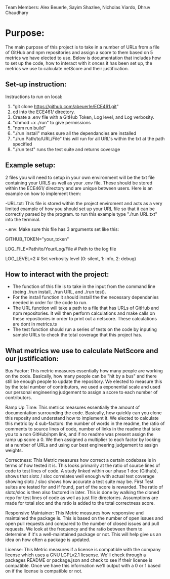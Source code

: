 Team Members: Alex Beuerle, Sayim Shazlee, Nicholas Viardo, Dhruv Chaudhary





# Purpose:
The main purpose of this project is to take in a number of URLs from a file of GitHub and npm repositories and assign 
a score to them based on 5 metrics we have elected to use. Below is documentation that includes how to set up the code,
how to interact with it onces it has been set up, the metrics we use to calculate netScore and their justification. 





## Set-up instruction:
Instructions to run on local:
1) "git clone https://github.com/abeuerle/ECE461.git"
2) cd into the ECE461/ directory.
3) Create a .env file with a GitHub Token, Log level, and Log verbosity.
2) "chmod +x ./run" to give permissions
3) "npm run build"                                 
5) "./run install" makes sure all the dependancies are installed
6) "./run Path/to/URL/File" this will run for all URL's within the txt at the path specified
7) "./run test" runs the test suite and returns coverage

## Example setup:
2 files you will need to setup in your own environment will be the txt file containing your URLS as well as your .env file. These 
should be stored within the ECE461/ directory and are unique between users. Here is an example on how to implement them:

-URL.txt: This file is stored within the project enviroment and acts as a very limited example of how you should
  set up your URL file so that it can be correctly parsed by the program. to run this example type "./run URL.txt" into
  the terminal.

-.env: Make sure this file has 3 arguments set like this:

  GITHUB_TOKEN="your_token"

  LOG_FILE=Path/to/Your/Log/File  # Path to the log file

  LOG_LEVEL=2     # Set verbosity level (0: silent, 1: info, 2: debug)


## How to interact with the project:
  - The function of this file is to take in the input from the command line (being ./run install, ./run URL, and ./run test).
  - For the install function it should install the the necessary dependanies needed in order for the code to run.
  - The URL function will take a path to a file that has URLs of GitHub and npm repositories. It will then perform calculations
  and make calls on these repostiories in order to print out a netscore. These calculations are dont in metrics.ts
  - The test function should run a series of tests on the code by inputing sample URLs to check the total coverage that this 
  project has.





## What metrics we use to calculate NetScore and our justification:
  Bus Factor: This metric measures essentially how many people are working on the code. Basically, how many people
  can be "hit by a bus" and there still be enough people to update the repository. We elected to measure this by the total
  number of contributors, we used a exponential scale and used our personal engineering judgement to assign a score to
  each number of contributors. 

  Ramp Up Time: This metrics measures essentially the amount of documentation surrounding the code. Basically, how
  quickly can you clone this reposity and understand how to implement it. We elected to calculate this metric by 4 sub-factors:
  the number of words in the readme, the ratio of comments to source lines of code, number of links in the readme that take you
  to a non GitHub/npm link, and if no readme was present assign the ramp up score a 0. We then assigned a multiplier to each factor
  by looking at a number of URLs and using our best engineering judgement to assign weights. 

  Correctness: This Metric measures how correct a certain codebase is in terms of how tested it is. This looks primarily at the ratio
  of source lines of code to test lines of code. A study linked within our phase 1 doc (Github), shows that slotc / sloc correlates well
  enough with actual test coverage showing slotc / sloc shows how accurate a test suite may be. First Test suites are tested for and if
  found, part of the score is rewarded. The ratio of slotc/sloc is then also factored in later. This is done by walking the cloned repo for
  test lines of code as well as just file directories. Assumptions are made for total sloc and the ratio is added to the total correctness score.

  Responsive Maintainer: This Metric measures how responsive and maintained the package is. This is based on the number of open issues and open 
  pull requests and compared to the number of closed issues and pull requests. We look at the frequency and the ratio between them to determine if it's
  a well-maintained package or not. This will help give us an idea on how often a package is updated. 

  License: This Metric measures if a license is compatible with the company license which uses a GNU LGPLv2.1 licsense. We'll check
  through a packages README or package.json and check to see if their license is compatible. Once we have this information we'll output with a 
  0 or 1 based on if the license is compatible or not.
